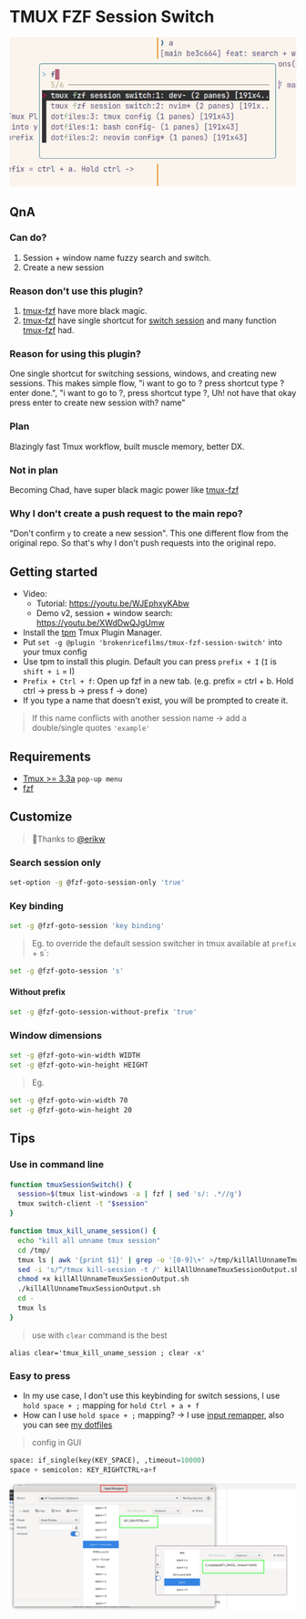 # TMUX FZF Session Switch

![preview img](/img/preview.png)

## QnA

### Can do?

1. Session + window name fuzzy search and switch.
2. Create a new session

### Reason don't use this plugin?

1. [tmux-fzf](https://github.com/sainnhe/tmux-fzf) have more black magic.
2. [tmux-fzf](https://github.com/sainnhe/tmux-fzf) have single shortcut for [switch session](https://github.com/sainnhe/tmux-fzf/issues/6) and many function [tmux-fzf](https://github.com/sainnhe/tmux-fzf) had.

### Reason for using this plugin?

One single shortcut for switching sessions, windows, and creating new sessions. This makes simple flow, "i want to go to ? press shortcut type ? enter done.", "i want to go to ?, press shortcut type ?, Uh! not have that okay press enter to create new session with? name"

### Plan

Blazingly fast Tmux workflow, built muscle memory, better DX.

### Not in plan

Becoming Chad, have super black magic power like [tmux-fzf](https://github.com/sainnhe/tmux-fzf)

### Why I don't create a push request to the main repo?

"Don't confirm `y` to create a new session". This one different flow from the original repo. So that's why I don't push requests into the original repo.

## Getting started

- Video:
  - Tutorial: https://youtu.be/WJEphxyKAbw
  - Demo v2, session + window search: https://youtu.be/XWdDwQJgUmw
- Install the [tpm](https://github.com/tmux-plugins/tpm) Tmux Plugin Manager.
- Put `set -g @plugin 'brokenricefilms/tmux-fzf-session-switch'` into your tmux config
- Use tpm to install this plugin. Default you can press `prefix + I` (`I` is
  `shift + i` = I)
- `Prefix + Ctrl + f`: Open up fzf in a new tab. (e.g. prefix = ctrl + b. Hold ctrl -> press b -> press f -> done)
- If you type a name that doesn't exist, you will be prompted to create it.

> If this name conflicts with another session name -> add a double/single quotes `'example'`

## Requirements

- [Tmux >= 3.3a](https://github.com/brokenricefilms/tmux-fzf-session-switch/pull/5/files) `pop-up menu`
- [fzf](https://github.com/junegunn/fzf)

## Customize

> 🫰Thanks to [@erikw](https://github.com/erikw)

### Search session only

```bash
set-option -g @fzf-goto-session-only 'true'
```

### Key binding

```bash
set -g @fzf-goto-session 'key binding'
```

> Eg. to override the default session switcher in tmux available at `prefix` + s`:

```bash
set -g @fzf-goto-session 's'
```

#### Without prefix

```bash
set -g @fzf-goto-session-without-prefix 'true'
```

### Window dimensions

```bash
set -g @fzf-goto-win-width WIDTH
set -g @fzf-goto-win-height HEIGHT
```

> Eg.

```bash
set -g @fzf-goto-win-width 70
set -g @fzf-goto-win-height 20
```

## Tips

### Use in command line

```bash
function tmuxSessionSwitch() {
  session=$(tmux list-windows -a | fzf | sed 's/: .*//g')
  tmux switch-client -t "$session"
}
```

```bash
function tmux_kill_uname_session() {
  echo "kill all unname tmux session"
  cd /tmp/
  tmux ls | awk '{print $1}' | grep -o '[0-9]\+' >/tmp/killAllUnnameTmuxSessionOutput.sh
  sed -i 's/^/tmux kill-session -t /' killAllUnnameTmuxSessionOutput.sh
  chmod +x killAllUnnameTmuxSessionOutput.sh
  ./killAllUnnameTmuxSessionOutput.sh
  cd -
  tmux ls
}
```

> use with `clear` command is the best

```
alias clear='tmux_kill_uname_session ; clear -x'
```

### Easy to press

- In my use case, I don't use this keybinding for switch sessions, I use `hold space + ;` mapping for `hold Ctrl + a + f`
- How can I use `hold space + ;` mapping?
  -> I use [input remapper](https://github.com/sezanzeb/input-remapper), also you can see [my dotfiles](https://github.com/brokenricefilms/dotfiles)

> config in GUI

```python
space: if_single(key(KEY_SPACE), ,timeout=10000)
space + semicolon: KEY_RIGHTCTRL+a+f
```

![input remapper][img_input_remapper]

[img_input_remapper]: ./img/input_remapper.png

